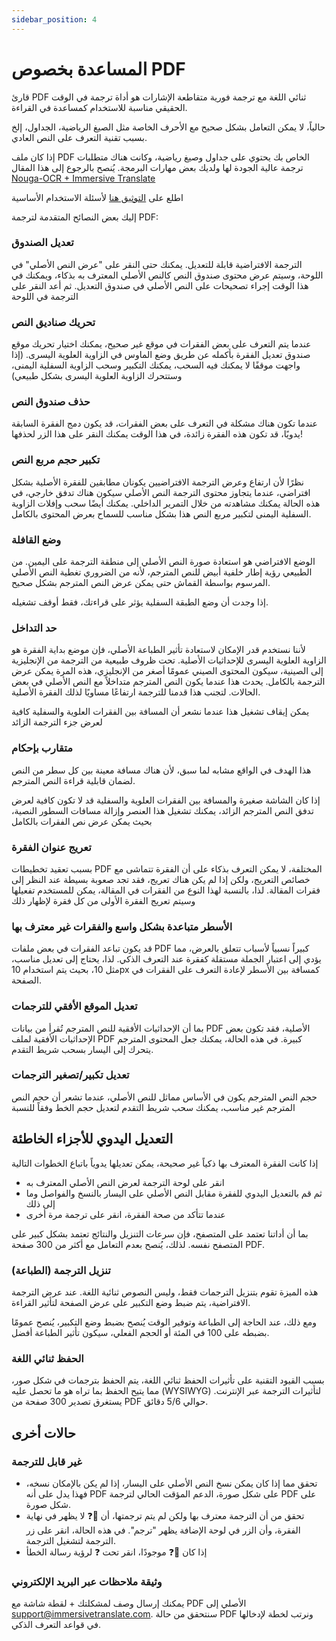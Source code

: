 ```yaml
---
sidebar_position: 4
---
```


# المساعدة بخصوص PDF

قارئ PDF ثنائي اللغة مع ترجمة فورية متقاطعة الإشارات هو أداة ترجمة في الوقت الحقيقي مناسبة للاستخدام كمساعدة في القراءة.

حالياً، لا يمكن التعامل بشكل صحيح مع الأحرف الخاصة مثل الصيغ الرياضية، الجداول، إلخ بسبب تقنية التعرف على النص العادي.

إذا كان ملف PDF الخاص بك يحتوي على جداول وصيغ رياضية، وكانت هناك متطلبات ترجمة عالية الجودة لها ولديك بعض مهارات البرمجة. يُنصح بالرجوع إلى هذا المقال [Nouga-OCR + Immersive Translate](https://app.immersivetranslate.com/pdf-pro/)

اطلع على [التوثيق هنا](/docs/usage/#pdf-file-translation) لأسئلة الاستخدام الأساسية

إليك بعض النصائح المتقدمة لترجمة PDF:

<!--
## تحريك لضبط صندوق الترجمة

![](https://s.immersivetranslate.com/static/official-static/assets/docs/doc-assets/pdf-move.png) -->

### تعديل الصندوق

الترجمة الافتراضية قابلة للتعديل. يمكنك حتى النقر على "عرض النص الأصلي" في اللوحة، وسيتم عرض محتوى صندوق النص كالنص الأصلي المعترف به بذكاء، ويمكنك في هذا الوقت إجراء تصحيحات على النص الأصلي في صندوق التعديل. ثم أعد النقر على الترجمة في اللوحة

### تحريك صناديق النص

عندما يتم التعرف على بعض الفقرات في موقع غير صحيح، يمكنك اختيار تحريك موقع صندوق تعديل الفقرة بأكمله عن طريق وضع الماوس في الزاوية العلوية اليسرى. (إذا واجهت موقفًا لا يمكنك فيه السحب، يمكنك التكبير وسحب الزاوية السفلية اليمنى، وستتحرك الزاوية العلوية اليسرى بشكل طبيعي)

### حذف صندوق النص

عندما تكون هناك مشكلة في التعرف على بعض الفقرات، قد يكون دمج الفقرة السابقة يدويًا، قد تكون هذه الفقرة زائدة، في هذا الوقت يمكنك النقر على هذا الزر لحذفها!

### تكبير حجم مربع النص

نظرًا لأن ارتفاع وعرض الترجمة الافتراضيين يكونان مطابقين للفقرة الأصلية بشكل افتراضي، عندما يتجاوز محتوى الترجمة النص الأصلي سيكون هناك تدفق خارجي، في هذه الحالة يمكنك مشاهدته من خلال التمرير الداخلي. يمكنك أيضًا سحب وإفلات الزاوية السفلية اليمنى لتكبير مربع النص هذا بشكل مناسب للسماح بعرض المحتوى بالكامل.

<!--

## أزرار التحكم بالأسلوب

![](https://s.immersivetranslate.com/static/official-static/assets/docs/doc-assets/pdf-control.png) -->

### وضع القافلة

الوضع الافتراضي هو استعادة صورة النص الأصلي إلى منطقة الترجمة على اليمين. من الطبيعي رؤية إطار خلفية أبيض للنص المترجم، لأنه من الضروري تغطية النص الأصلي المرسوم بواسطة القماش حتى يمكن عرض النص المترجم بشكل صحيح.

إذا وجدت أن وضع الطبقة السفلية يؤثر على قراءتك، فقط أوقف تشغيله.

### حد التداخل

لأننا نستخدم قدر الإمكان لاستعادة تأثير الطباعة الأصلي، فإن موضع بداية الفقرة هو الزاوية العلوية اليسرى للإحداثيات الأصلية. تحت ظروف طبيعية من الترجمة من الإنجليزية إلى الصينية، سيكون المحتوى الصيني عمومًا أصغر من الإنجليزي، هذه المرة يمكن عرض الترجمة بالكامل. يحدث هذا عندما يكون النص المترجم متداخلاً مع النص الأصلي في بعض الحالات. لتجنب هذا قدمنا للترجمة ارتفاعًا مساويًا لذلك الفقرة الأصلية.

يمكن إيقاف تشغيل هذا عندما نشعر أن المسافة بين الفقرات العلوية والسفلية كافية لعرض جزء الترجمة الزائد

### متقارب بإحكام

هذا الهدف في الواقع مشابه لما سبق، لأن هناك مسافة معينة بين كل سطر من النص لضمان قابلية قراءة النص المترجم.

إذا كان الشاشة صغيرة والمسافة بين الفقرات العلوية والسفلية قد لا تكون كافية لعرض تدفق النص المترجم الزائد، يمكنك تشغيل هذا العنصر وإزالة مسافات السطور النصية، بحيث يمكن عرض نص الفقرات بالكامل

### تعريج عنوان الفقرة

بسبب تعقيد تخطيطات PDF المختلفة، لا يمكن التعرف بذكاء على أن الفقرة تتماشى مع خصائص التعريج، ولكن إذا لم يكن هناك تعريج، فقد تجد صعوبة بسيطة عند النظر إلى فقرات المقالة. لذا، بالنسبة لهذا النوع من الفقرات في المقالة، يمكن للمستخدم تفعيلها وسيتم تعريج الفقرة الأولى من كل فقرة لإظهار ذلك

### الأسطر متباعدة بشكل واسع والفقرات غير معترف بها

قد يكون تباعد الفقرات في بعض ملفات PDF كبيراً نسبياً لأسباب تتعلق بالعرض، مما يؤدي إلى اعتبار الجملة مستقلة كفقرة عند التعرف الذكي. لذا، يحتاج إلى تعديل مناسب، مثل 10، بحيث يتم استخدام 10px كمسافة بين الأسطر لإعادة التعرف على الفقرات في الصفحة.

### تعديل الموقع الأفقي للترجمات

بما أن الإحداثيات الأفقية للنص المترجم تُقرأ من بيانات PDF الأصلية، فقد تكون بعض الإحداثيات الأفقية لملف PDF كبيرة. في هذه الحالة، يمكنك جعل المحتوى المترجم يتحرك إلى اليسار بسحب شريط التقدم.

### تعديل تكبير/تصغير الترجمات

حجم النص المترجم يكون في الأساس مماثل للنص الأصلي، عندما تشعر أن حجم النص المترجم غير مناسب، يمكنك سحب شريط التقدم لتعديل حجم الخط وفقاً للنسبة

## التعديل اليدوي للأجزاء الخاطئة

إذا كانت الفقرة المعترف بها ذكياً غير صحيحة، يمكن تعديلها يدوياً باتباع الخطوات التالية

- انقر على لوحة الترجمة لعرض النص الأصلي المعترف به
- ثم قم بالتعديل اليدوي للفقرة مقابل النص الأصلي على اليسار بالنسخ والفواصل وما إلى ذلك
- عندما تتأكد من صحة الفقرة، انقر على ترجمة مرة أخرى

<!--

## تنزيل الطباعة

انقر على أيقونة التنزيل في الزاوية العلوية اليمنى

![](https://s.immersivetranslate.com/static/official-static/assets/docs/doc-assets/pdf-download.png) -->

بما أن أداتنا تعتمد على المتصفح، فإن سرعات التنزيل والنتائج تعتمد بشكل كبير على المتصفح نفسه. لذلك، يُنصح بعدم التعامل مع أكثر من 300 صفحة PDF.

### تنزيل الترجمة (الطباعة)

هذه الميزة تقوم بتنزيل الترجمات فقط، وليس النصوص ثنائية اللغة.
عند عرض الترجمة الافتراضية، يتم ضبط وضع التكبير على عرض الصفحة لتأثير القراءة.

ومع ذلك، عند الحاجة إلى الطباعة وتوفير الوقت يُنصح بضبط وضع التكبير، يُنصح عمومًا بضبطه على 100 في المئة أو الحجم الفعلي، سيكون تأثير الطباعة أفضل.

### الحفظ ثنائي اللغة

بسبب القيود التقنية على تأثيرات الحفظ ثنائي اللغة، يتم الحفظ بترجمات في شكل صور، مما يتيح الحفظ بما تراه هو ما تحصل عليه (WYSIWYG) لتأثيرات الترجمة عبر الإنترنت. يستغرق تصدير 300 صفحة من PDF حوالي 5/6 دقائق.

## حالات أخرى

### غير قابل للترجمة

- تحقق مما إذا كان يمكن نسخ النص الأصلي على اليسار، إذا لم يكن بالإمكان نسخه، فهذا يدل على أنه PDF على شكل صورة، الدعم المؤقت الحالي لترجمة PDF على شكل صورة.
- تحقق من أن الترجمة معترف بها ولكن لم يتم ترجمتها، أن 🔄❓ لا يظهر في نهاية الفقرة، وأن الزر في لوحة الإضافة يظهر "ترجم". في هذه الحالة، انقر على زر الترجمة لتشغيل الترجمة.
- إذا كان 🔄❓ موجودًا، انقر تحت ❓ لرؤية رسالة الخطأ

### وثيقة ملاحظات عبر البريد الإلكتروني

يمكنك إرسال وصف لمشكلتك + لقطة شاشة مع PDF الأصلي إلى support@immersivetranslate.com. سنتحقق من حالة PDF ونرتب لخطة لإدخالها في قواعد التعرف الذكي.

